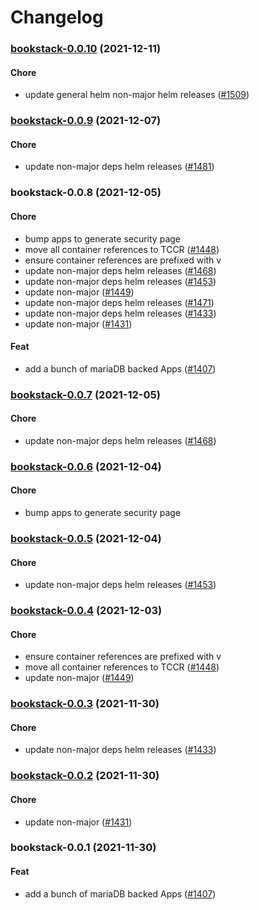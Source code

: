 # Changelog<br>


<a name="bookstack-0.0.10"></a>
### [bookstack-0.0.10](https://github.com/truecharts/apps/compare/bookstack-0.0.9...bookstack-0.0.10) (2021-12-11)

#### Chore

* update general helm non-major helm releases ([#1509](https://github.com/truecharts/apps/issues/1509))



<a name="bookstack-0.0.9"></a>
### [bookstack-0.0.9](https://github.com/truecharts/apps/compare/bookstack-0.0.8...bookstack-0.0.9) (2021-12-07)

#### Chore

* update non-major deps helm releases ([#1481](https://github.com/truecharts/apps/issues/1481))



<a name="bookstack-0.0.8"></a>
### bookstack-0.0.8 (2021-12-05)

#### Chore

* bump apps to generate security page
* move all container references to TCCR ([#1448](https://github.com/truecharts/apps/issues/1448))
* ensure container references are prefixed with v
* update non-major deps helm releases ([#1468](https://github.com/truecharts/apps/issues/1468))
* update non-major deps helm releases ([#1453](https://github.com/truecharts/apps/issues/1453))
* update non-major ([#1449](https://github.com/truecharts/apps/issues/1449))
* update non-major deps helm releases ([#1471](https://github.com/truecharts/apps/issues/1471))
* update non-major deps helm releases ([#1433](https://github.com/truecharts/apps/issues/1433))
* update non-major ([#1431](https://github.com/truecharts/apps/issues/1431))

#### Feat

* add  a bunch of mariaDB backed Apps ([#1407](https://github.com/truecharts/apps/issues/1407))



<a name="bookstack-0.0.7"></a>
### [bookstack-0.0.7](https://github.com/truecharts/apps/compare/bookstack-0.0.6...bookstack-0.0.7) (2021-12-05)

#### Chore

* update non-major deps helm releases ([#1468](https://github.com/truecharts/apps/issues/1468))



<a name="bookstack-0.0.6"></a>
### [bookstack-0.0.6](https://github.com/truecharts/apps/compare/bookstack-0.0.5...bookstack-0.0.6) (2021-12-04)

#### Chore

* bump apps to generate security page



<a name="bookstack-0.0.5"></a>
### [bookstack-0.0.5](https://github.com/truecharts/apps/compare/bookstack-0.0.4...bookstack-0.0.5) (2021-12-04)

#### Chore

* update non-major deps helm releases ([#1453](https://github.com/truecharts/apps/issues/1453))



<a name="bookstack-0.0.4"></a>
### [bookstack-0.0.4](https://github.com/truecharts/apps/compare/bookstack-0.0.3...bookstack-0.0.4) (2021-12-03)

#### Chore

* ensure container references are prefixed with v
* move all container references to TCCR ([#1448](https://github.com/truecharts/apps/issues/1448))
* update non-major ([#1449](https://github.com/truecharts/apps/issues/1449))



<a name="bookstack-0.0.3"></a>
### [bookstack-0.0.3](https://github.com/truecharts/apps/compare/bookstack-0.0.2...bookstack-0.0.3) (2021-11-30)

#### Chore

* update non-major deps helm releases ([#1433](https://github.com/truecharts/apps/issues/1433))



<a name="bookstack-0.0.2"></a>
### [bookstack-0.0.2](https://github.com/truecharts/apps/compare/bookstack-0.0.1...bookstack-0.0.2) (2021-11-30)

#### Chore

* update non-major ([#1431](https://github.com/truecharts/apps/issues/1431))



<a name="bookstack-0.0.1"></a>
### bookstack-0.0.1 (2021-11-30)

#### Feat

* add  a bunch of mariaDB backed Apps ([#1407](https://github.com/truecharts/apps/issues/1407))
